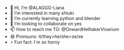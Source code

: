 - 👋 Hi, I’m @ALAGGG-Liana
- 👀 I’m interested in many shtuki
- 🌱 I’m currently learning python and blender
- 💞️ I’m looking to collaborate on yes
- 📫 How to reach me TG: @OnwardHelltakerVivarium
- 😄 Pronouns: it/they>he/she>ze/xe
- ⚡ Fun fact: I`m so horny

<!---
ALAGGG-Liana/ALAGGG-Liana is a ✨ special ✨ repository because its `README.md` (this file) appears on your GitHub profile.
You can click the Preview link to take a look at your changes.
--->
